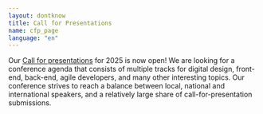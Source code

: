 ```yaml
---
layout: dontknow
title: Call for Presentations
name: cfp_page
language: "en"
---
```


Our [Call for presentations](https://sessionize.com/tdc2025/) for 2025 is now open! We are looking for a conference agenda that consists of multiple tracks for digital design, front-end, back-end, agile developers, and many other interesting topics. Our conference strives to reach a balance between local, national and international speakers, and a relatively large share of call-for-presentation submissions.


